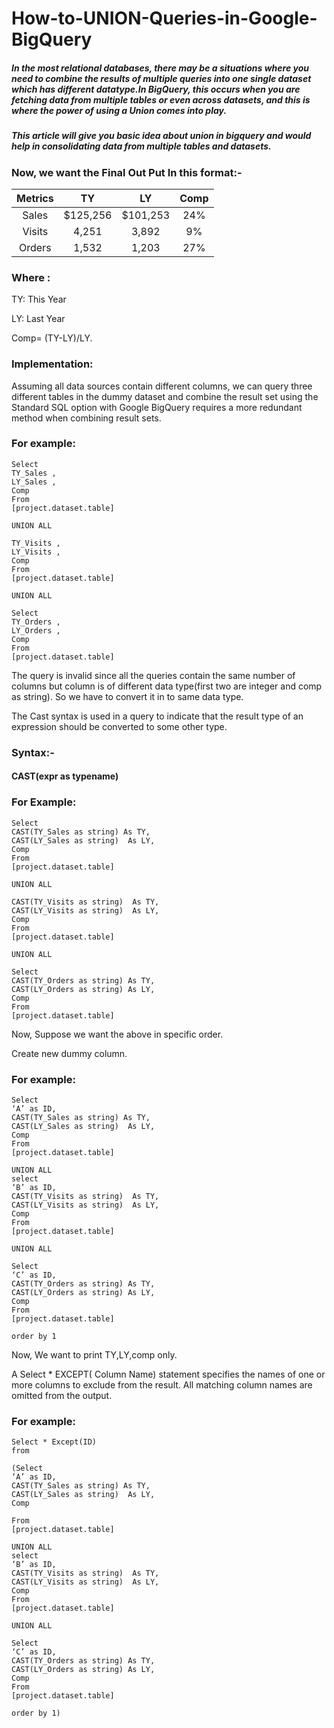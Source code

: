 # How-to-UNION-Queries-in-Google-BigQuery
#####  In the most relational databases, there may be a situations where you need to combine the results of multiple queries into one single dataset which has different datatype.In BigQuery, this occurs when you are fetching data from multiple tables or even across datasets, and this is where the power of using a Union comes into play.
##### This article will give you basic idea about union in bigquery and would help in consolidating data from multiple tables and datasets.   


### Now, we want the Final Out Put In this format:-

| Metrics | TY | LY | Comp |
| :---: | :---: | :---: | :---: |
| Sales | $125,256 | $101,253 | 24% |
| Visits | 4,251 | 3,892 | 9% |
| Orders | 1,532 | 1,203 | 27% |

### Where :
TY: This Year

LY: Last Year

Comp= (TY-LY)/LY. 

### Implementation:
Assuming all data sources contain different columns, we can query three different tables in the dummy dataset and combine the result set using the Standard SQL option with Google BigQuery requires a more redundant method when combining result sets.

### For example:

```
Select 
TY_Sales ,
LY_Sales ,
Comp
From
[project.dataset.table]

UNION ALL

TY_Visits ,
LY_Visits ,
Comp
From
[project.dataset.table]

UNION ALL

Select 
TY_Orders ,
LY_Orders ,
Comp
From
[project.dataset.table]
```
The query is invalid since all the queries contain the same number of columns  but column is of different data type(first two are integer and comp as string). So we have to convert it in to same data type.


The Cast syntax is used in a query to indicate that the result type of an expression should be converted to some other type.

### Syntax:-

#### CAST(expr as typename)


### For Example:

```
Select 
CAST(TY_Sales as string) As TY,
CAST(LY_Sales as string)  As LY,
Comp
From
[project.dataset.table]

UNION ALL

CAST(TY_Visits as string)  As TY,
CAST(LY_Visits as string)  As LY,
Comp
From
[project.dataset.table]

UNION ALL

Select 
CAST(TY_Orders as string) As TY,
CAST(LY_Orders as string) As LY,
Comp
From
[project.dataset.table]
```

Now, Suppose we want the above in specific order.
  
Create new dummy column.

###  For example:

```
Select 
‘A’ as ID,
CAST(TY_Sales as string) As TY,
CAST(LY_Sales as string)  As LY,
Comp
From
[project.dataset.table]

UNION ALL
select
‘B’ as ID,
CAST(TY_Visits as string)  As TY,
CAST(LY_Visits as string)  As LY,
Comp
From
[project.dataset.table]

UNION ALL

Select 
‘C’ as ID,
CAST(TY_Orders as string) As TY,
CAST(LY_Orders as string) As LY,
Comp
From
[project.dataset.table]

order by 1
```


Now, We want to print TY,LY,comp only.

A Select * EXCEPT( Column Name) statement specifies the names of one or more columns to exclude from the result. All matching column names are omitted from the output.

### For example:

```
Select * Except(ID) 
from

(Select 
‘A’ as ID,
CAST(TY_Sales as string) As TY,
CAST(LY_Sales as string)  As LY,
Comp

From
[project.dataset.table]

UNION ALL
select
‘B’ as ID,
CAST(TY_Visits as string)  As TY,
CAST(LY_Visits as string)  As LY,
Comp
From
[project.dataset.table]

UNION ALL

Select 
‘C’ as ID,
CAST(TY_Orders as string) As TY,
CAST(LY_Orders as string) As LY,
Comp
From
[project.dataset.table]

order by 1)
```
